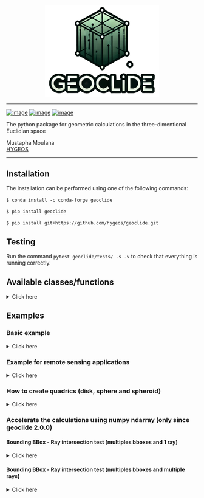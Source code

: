 <p align="center">
<img src="geoclide/img/geoclide_logo.png" width="300">
</p>

------------------------------------------------

[![image](https://img.shields.io/pypi/v/geoclide.svg)](https://pypi.python.org/pypi/geoclide)
[![image](https://img.shields.io/conda/vn/conda-forge/geoclide.svg)](https://anaconda.org/conda-forge/geoclide)
[![image](https://pepy.tech/badge/geoclide)](https://pepy.tech/project/geoclide)

The python package for geometric calculations in the three-dimentional Euclidian space

Mustapha Moulana  
[HYGEOS](https://hygeos.com/en/)

-----------------------------------------

## Installation
The installation can be performed using one of the following commands:
```shell
$ conda install -c conda-forge geoclide
```
```shell
$ pip install geoclide
```
```shell
$ pip install git+https://github.com/hygeos/geoclide.git
```

## Testing
Run the command `pytest geoclide/tests/ -s -v` to check that everything is running correctly.

## Available classes/functions
<details>
  <summary>Click here</summary>

  | Class/Function | Type | Description |
  | -------------- | ---- | ----------- |
  | `Vector`| Class | vector with x, y and z components |
  | `Point` | Class | point with x, y and z components |
  | `Normal` | Class | normal with x, y and z components |
  | `Ray` | Class | the ray: r(t) = o + t*d, with 'o' a Point, 'd' a vector and t ∈ [0,inf[ |
  | `BBox` | Class | bounding box |
  | `Sphere` | Class | sphere object. It can be a partial sphere|
  | `Spheroid` | Class | spheroid object (oblate or prolate) |
  | `Disk` | Class | disk object. It can be a partial disk or an annulus/partial annulus |
  | `Triangle` | Class | triangle object |
  | `TriangleMesh` | Class | triangle mesh object |
  | `Transform` | Class | transformation to translate and/or rotate every objects except a BBox |
  | `calc_intersection` | Function | intersection test between a shape and a ray and returns dataset |
  | `get_common_vertices` | Function | gives the vertices of BBox b1 which are common to another BBox b2 |
  | `get_common_face` | Function | same as `get_common_vertices` but with faces |
  | `dot` | Function | dot product (only vector or normal) |
  | `cross` | Function | cross product (only vector or normal) |
  | `normalize` | Function | normalize a vector/normal |
  | `coordinate_system` | Function | from a vector v1 compute vectors v2 and v3 such that v1, v2 and v3 are unit vectors of an orthogonal coordinate system |
  | `distance` | Function | compute the distance between 2 points |
  | `face_forward` | Function | ensure a vector/normal is in the same hemipherical direction than another given vector/normal |
  | `vmax` | Function | largest component value of the vector/point/normal |
  | `vmin` | Function | smallest component value of the vector/point/normal |
  | `vargmax` | Function | index of the vector/point/normal component with the largest value |
  | `vargmin` | Function | index of the vector/point/normal component with the smallest value |
  | `vabs` | Function | absolute value of each components of the vector/point/normal |
  | `permute` | Function | permutes the vector/point/normal values according to the given indices |
  | `clamp` | Function | clamp a value into the range [val_min, val_max] |
  | `quadratic` | Function | resolve the quadratic polynomial: ax**2 + bx + c |
  | `gamma_f32` | Function | gamma function from pbrt v3 |
  | `gamma_f64` | Function | gamma function from pbrt v3 but in double precision |
  | `get_inverse_tf` | Function | get the inverse transform from a another transform |
  | `get_translate_tf` | Function | get the translate transfrom from a given vector |
  | `get_scale_tf` | Function | get scale transform giving factors in x, y and z |
  | `get_rotateX_tf` | Function | get the rotate (around x axis) transform from scalar in degrees |
  | `get_rotateY_tf` | Function | get the rotate (around y axis) transform from scalar in degrees |
  | `get_rotateZ_tf` | Function | get the rotate (around z axis) transform from scalar in degrees |
  | `get_rotate_tf` | Function | get the rotate transform around a given vector/normal |
  | `ang2vec` | Function | convert a direction described by 2 angles into a direction described by a vector |
  | `vec2ang` | Function | convert a direction described by a vector into a direction described by 2 angles |
  | `create_sphere_trianglemesh` | Function | create a sphere / partial sphere triangleMesh |
  | `create_disk_trianglemesh` | Function | create a disk / partial disk / annulus / partial annulus triangleMesh |
  | `read_trianglemesh` | Function | read mesh file (gcnc, stl, obj, ...) and convert it to a TriangleMesh class object |

</details>


## Examples

### Basic example
<details>
  <summary>Click here</summary>

  ```python
  >>> import geoclide as gc
  >>> import numpy as np
  >>> # Some basics
  >>> p1 = gc.Point(0., 0., 0.) # create a point
  >>> v1 = gc.normalize(gc.Vector(0.5, 0.5, 0.1)) # create a vector and normalize it
  >>> v1
  Vector(0.4082482904638631, 0.4082482904638631, 0.8164965809277261)
  >>> # With a point and a vector we can create a ray
  >>> r1 = gc.Ray(o=p1, d=v1)
  >>> r1
  r(t) = (0.0, 0.0, 0.0) + t*(0.4082482904638631, 0.4082482904638631, 0.8164965809277261) with t ∈ [0,inf[
  >>> # Let's create a triangle mesh with 2 triangles
  >>> # We have 4 vertices
  >>> p0 = np.array([-5, -5, 0.])
  >>> p1 = np.array([5, -5, 0.])
  >>> p2 = np.array([-5, 5, 0.])
  >>> p3 = np.array([5, 5, 0.])
  >>> vertices = np.array([p0, p1, p2, p3])
  >>> # Get the vertices indices of each triangle
  >>> vid_t0 = np.array([0, 1, 2]) # the vertices indices of triangle 0
  >>> vid_t1 = np.array([2, 3, 1]) # the vertices indices of triangle 1
  >>> faces = np.array([vid_t0, vid_t1])
  >>> # Here if we create the triangle mesh, it would be a square of dimension 10*10
  >>> # centered at origin (0.,0.,0.) and parallel to the xy plane
  >>> # We can create a transformation to translate and rotate it
  >>> translate = gc.get_translate_tf(gc.Vector(2.5, 0., 0.)) # translation of 2.5 in x axis
  >>> rotate = gc.get_rotateY_tf(-90.) # rotation of -90 degrees around the y axis
  >>> oTw = translate*rotate # object to world transformation to apply to the triangle mesh
  >>> tri_mesh = gc.TriangleMesh(vertices, faces, oTw=oTw) # create the triangle mesh
  >>> ds = gc.calc_intersection(tri_mesh, r1) # see if the ray r1 intersect the triangle mesh
  >>> ds
  <xarray.Dataset> Size: 801B
  Dimensions:          (xyz: 3, nvertices: 4, ntriangles: 2, p0p1p2: 3, dim_0: 4,
                        dim_1: 4)
  Coordinates:
    * xyz              (xyz) int64 24B 0 1 2
  Dimensions without coordinates: nvertices, ntriangles, p0p1p2, dim_0, dim_1
  Data variables: (12/14)
      is_intersection  bool 1B True
      o                (xyz) float64 24B 0.0 0.0 0.0
      d                (xyz) float64 24B 0.7001 0.7001 0.14
      mint             int64 8B 0
      maxt             float64 8B inf
      vertices         (nvertices, xyz) float64 96B -5.0 -5.0 0.0 ... 5.0 5.0 0.0
      ...               ...
      wTo_mInv         (dim_0, dim_1) float64 128B 6.123e-17 0.0 -1.0 ... 0.0 1.0
      oTw_m            (dim_0, dim_1) float64 128B 6.123e-17 0.0 -1.0 ... 0.0 1.0
      oTw_mInv         (dim_0, dim_1) float64 128B 6.123e-17 0.0 1.0 ... 0.0 1.0
      thit             float64 8B 3.571
      phit             (xyz) float64 24B 2.5 2.5 0.5
      nhit             (xyz) float64 24B -1.0 -0.0 8.882e-17
  Attributes:
      shape:       TriangleMesh
      ntriangles:  2
      nvertices:   4
      date:        2025-02-17
      version:     1.2.2
  ```

  Here there is intersection, see more detail on intersection point phit:

  ```python
  >>> ds['phit']
  <xarray.DataArray 'phit' (xyz: 3)> Size: 24B
  array([2.5, 2.5, 0.5])
  Coordinates:
    * xyz      (xyz) int64 24B 0 1 2
  Attributes:
      type:         Point
      description:  the x, y and z components of the intersection point
  ```

  We can convert it into a point object:

  ```python
  >>> phit = gc.Point(ds['phit'].values)
  >>> phit
  Point(2.5, 2.5, 0.5)
  ```
</details>

### Example for remote sensing applications
<details>
  <summary>Click here</summary>


  ```python
  import geoclide as gc
  import math

  # Find satellite x an y positions knowing its altitude and its viewing zenith and azimuth angles
  vza = 45. # viewing zenith angle in degrees
  vaa = 45. # viewing azimuth angle in degrees
  sat_altitude = 700.  # satellite altitude in kilometers
  origin = gc.Point(0., 0., 0.) # origin is the viewer seeing the satellite
  # The vaa start from north going clockwise.
  # Let's assume that in our coordinate system the x axis is in the north direction
  # Then theta (zenith) angle = vza and phi (azimuth) angle = -vaa
  theta = vza
  phi = -vaa

  # Get the vector from ground to the satellite
  dir_to_sat = gc.ang2vec(theta=theta, phi=phi)
  ray = gc.Ray(o=origin, d=dir_to_sat) # create the ray, starting from origin going in dir_to_sat direction

  # Here without considering the sphericity of the earth
  b1 = gc.BBox(p1=gc.Point(-math.inf, -math.inf, 0.), p2=gc.Point(math.inf, math.inf, sat_altitude))
  ds_pp = gc.calc_intersection(b1, ray) # return an xarray dataset

  # Here with the consideration of the sphericity of the earth
  earth_radius = 6378. # the equatorial earth radius in kilometers
  oTw = gc.get_translate_tf(gc.Vector(0., 0., -earth_radius))
  sphere_sat_alti = gc.Sphere(radius=earth_radius+sat_altitude, oTw=oTw)  # apply oTw to move the sphere center to earth center
  ds_sp = gc.calc_intersection(sphere_sat_alti, ray) # return an xarray dataset

  print ("Satellite position (pp case) :", ds_pp['phit'].values)
  print ("Satellite position (sp case) ", ds_sp['phit'].values)
  ```
</details>


### How to create quadrics (disk, sphere and spheroid)

<details>
  <summary>Click here</summary>

  #### disk, annulus and partial annulus

  ```python

  >>> import geoclide as gc
  >>> disk = gc.Disk(radius=1.)
  >>> disk.plot(color='green', edgecolor='k')
  >>> annulus = gc.Disk(radius=1., inner_radius=0.5)
  >>> annulus.plot(color='green', edgecolor='k')
  >>> partial_annulus = gc.Disk(radius=1., inner_radius=0.5, phimax=270)
  >>> partial_annulus.plot(color='green', edgecolor='k')
  ```

  <p align="center">
  <img src="geoclide/img/disk.png" width="250">
  <img src="geoclide/img/annulus.png" width="250">
  <img src="geoclide/img/partial_annulus.png" width="250">
  </p>


  #### sphere and partial spheres

  ```python
  >>> import geoclide as gc
  >>> sphere = gc.Sphere(radius=1.)
  >>> sphere.plot(color='blue', edgecolor='k')
  >>> partial_sphere1 = gc.Sphere(radius=1., zmax=0.5)
  >>> partial_sphere1.plot(color='blue', edgecolor='k')
  >>> partial_sphere2 = gc.Sphere(radius=1., zmax=0.5, phimax=180.)
  >>> partial_sphere2.plot(color='blue', edgecolor='k')
  ```
  <p align="center">
  <img src="geoclide/img/sphere.png" width="250">
  <img src="geoclide/img/sphere_partial1.png" width="250">
  <img src="geoclide/img/sphere_partial2.png" width="250">
  </p>


  #### spheroid (prolate and oblate)

  ```python
  >>> import geoclide as gc
  >>> prolate = gc.Spheroid(radius_xy=1, radius_z=3)
  >>> prolate.plot(color='red', edgecolor='k')
  >>> oblate = gc.Spheroid(radius_xy=1, radius_z=0.8)
  >>> oblate.plot(color='cyan', edgecolor='k')
  ```
  <p align="center">
  <img src="geoclide/img/prolate.png" width="250">
  <img src="geoclide/img/oblate.png" width="250">
  </p>
</details>

### Accelerate the calculations using numpy ndarray (only since geoclide 2.0.0)

#### Bounding BBox - Ray intersection test (multiples bboxes and 1 ray)
<details>
  <summary>Click here</summary>

  Here we create 1000000 bounding boxes and 1 ray
  ```python
  >>> import numpy as np
  >>> import geoclide as gc
  >>> from time import process_time
  >>> nx = 100
  >>> ny = 100
  >>> nz = 100
  >>> x = np.linspace(0., nx-1, nx, np.float64)
  >>> y = np.linspace(0., ny-1, ny, np.float64)
  >>> z = np.linspace(0., nz-1, nz, np.float64)
  >>> x_, y_, z_ = np.meshgrid(x,y,z, indexing='ij')
  >>> pmin_arr = np.vstack((x_.ravel(), y_.ravel(), z_.ravel())).T
  >>> x = np.linspace(1., nx, nx, np.float64)
  >>> y = np.linspace(1., ny, ny, np.float64)
  >>> z = np.linspace(1., nz, nz, np.float64)
  >>> x_, y_, z_ = np.meshgrid(x,y,z, indexing='ij')
  >>> pmax_arr = np.vstack((x_.ravel(), y_.ravel(), z_.ravel())).T
  >>> r0 = gc.Ray(gc.Point(-2., 0., 0.25), gc.normalize(gc.Vector(1, 0., 0.5)))
  ```
  
  Test intersection tests using a loop:
  ```python
  >>> start = process_time()
  ... nboxes = pmin_arr.shape[0]
  ... t0_ = np.zeros(nboxes, dtype=np.float64)
  ... t1_ = np.zeros_like(t0_)
  ... is_int_ = np.full(nboxes, False, dtype=bool)
  ... 
  ... for ib in range (0, nboxes):
  ...     bi = gc.BBox(gc.Point(pmin_arr[ib,:]), gc.Point(pmax_arr[ib,:]))
  ...     t0_[ib], t1_[ib], is_int_[ib] = bi.intersect(r0)
  ... end = process_time()
  ... 
  >>> end - start # elapsed time in seconds
  6.878407069000001
  ```

  Test intersection tests using ndarray calculations 
  ```python
  >>> start = process_time()
  ... pmin = gc.Point(pmin_arr)
  ... pmax = gc.Point(pmax_arr)
  ... b_set = gc.BBox(pmin, pmax)
  ... t0, t1, is_int1 = b_set.intersect(r0)
  ... end = process_time()
  ...
  >>> end - start # elapsed time in seconds
  0.06373456800000099
  ```
  
  In this example, we are approximately 100 times faster by using ndarray calculations.
  </details>

  #### Bounding BBox - Ray intersection test (multiples bboxes and multiple rays)
  <details>
  <summary>Click here</summary>

  We create 10000 bounding boxes and 10000 rays
  ```python
  >>> import numpy as np
  >>> import geoclide as gc
  >>> from time import process_time
  >>> nx = 100
  >>> ny = 100
  >>> nz = 1
  >>> x = np.linspace(0., nx-1, nx, np.float64)
  >>> y = np.linspace(0., ny-1, ny, np.float64)
  >>> z = np.linspace(0., nz-1, nz, np.float64)
  >>> x_, y_, z_ = np.meshgrid(x,y,z, indexing='ij')
  >>> pmin_arr = np.vstack((x_.ravel(), y_.ravel(), z_.ravel())).T
  >>> x = np.linspace(1., nx, nx, np.float64)
  >>> y = np.linspace(1., ny, ny, np.float64)
  >>> z = np.linspace(1., nz, nz, np.float64)
  >>> x_, y_, z_ = np.meshgrid(x,y,z, indexing='ij')
  >>> pmax_arr = np.vstack((x_.ravel(), y_.ravel(), z_.ravel())).T
  >>> nboxes = pmin_arr.shape[0]
  >>> x_, y_, z_ = np.meshgrid(np.linspace(0.5, nx-0.5, nx, np.float64),
  ...                          np.linspace(0.5, ny-0.5, nx, np.float64),
  ...                          nz+1, indexing='ij')
  ...
  >>> o_set_arr = np.vstack((x_.ravel(), y_.ravel(), z_.ravel())).T
  >>> nrays = o_set_arr.shape[0]
  >>> d_set_arr = np.zeros_like(o_set_arr)
  >>> d_set_arr[:,0] = 0.
  >>> d_set_arr[:,1] = 0.
  >>> d_set_arr[:,2] = -1.
  >>> o_set = gc.Point(o_set_arr)
  >>> d_set = gc.Vector(d_set_arr)
  ```

  ##### 1) If we want, for each ray, to perform intersection test with all the bounding boxes

  The tests using loops:
   ```python
  >>> start = process_time()
  ... t0_ = np.zeros((nboxes, nrays), dtype=np.float64)
  ... t1_ = np.zeros_like(t0_)
  ... is_int_ = np.full((nboxes,nrays), False, dtype=bool)
  ... 
  ... list_rays = []
  ... for ir in range(0, nrays):
  ...     list_rays.append(gc.Ray(gc.Point(o_set_arr[ir,:]),
  ...                             gc.normalize(gc.Vector(d_set_arr[ir,:]))))
  ... 
  ... for ib in range (0, nboxes):
  ...     bi = gc.BBox(gc.Point(pmin_arr[ib,:]), gc.Point(pmax_arr[ib,:]))
  ...     for ir in range(0, nrays):
  ...         t0_[ib,ir], t1_[ib,ir], is_int_[ib,ir] = bi.intersect(list_rays[ir])
  ... end = process_time()
  ...
  >>> end-start
  198.309175913
  ```

  The tests using numpy calculations:
  Here the tests using loop:
  ```python
  >>> start = process_time()
  ... r_set = gc.Ray(o_set, d_set)
  ... pmin = gc.Point(pmin_arr)
  ... pmax = gc.Point(pmax_arr)
  ... b_set = gc.BBox(pmin, pmax)
  ... t0, t1, is_int1 = b_set.intersect(r_set)
  ... end = process_time()
  ... time_fast = end-start
  ...
  >>> end-start
  3.289091017000004
  ```


  ##### 2) If we want to perform intersection test between 1 bbox and 1 ray

  The tests using loops:
  ```python
  >>> start = process_time()
  ... t0_ = np.zeros((nboxes), dtype=np.float64)
  ... t1_ = np.zeros_like(t0_)
  ... is_int_ = np.full((nboxes), False, dtype=bool)
  ... 
  ... list_rays = []
  ... for ib in range(0, nboxes):
  ...     bi = gc.BBox(gc.Point(pmin_arr[ib,:]), gc.Point(pmax_arr[ib,:]))
  ...     ri = gc.Ray(gc.Point(o_set_arr[ib,:]), gc.Vector(d_set_arr[ib,:]))
  ...     t0_[ib], t1_[ib], is_int_[ib] = bi.intersect(ri)
  ... end = process_time()
  ...
  >>> end-start
  0.11680529199998091
  ```

  The tests using numpy calculations:
  ```python
  >>> start = process_time()
  ... r_set = gc.Ray(o_set, d_set)
  ... pmin = gc.Point(pmin_arr)
  ... pmax = gc.Point(pmax_arr)
  ... b_set = gc.BBox(pmin, pmax)
  ... t0, t1, is_int1 = b_set.intersect(r_set, diag_calc=True)
  ... end = process_time()
  ... time_fast = end-start
  ...
  0.043592625999991697
  ```
</details>

